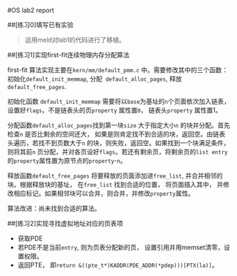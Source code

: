#OS lab2 report

##[练习0]填写已有实验
>运用meld对lab1的代码进行了移植。

##[练习1]实现first-fit连续物理内存分配算法

first-fit 算法实现主要在`kern/mm/default_pmm.c` 中。需要修改其中的三个函数：初始化`default_init_memmap`, 分配` default_alloc_pages`, 释放 `default_free_pages`.

初始化函数 `default_init_memmap` 需要将以`base`为基址的`n`个页面依次加入链表，设置好`flags`，不是链表头的页`property` 属性置`0`， 链表头`property` 属性置1。

分配函数`default_alloc_pages`找到第一块`size` 大于指定大小`n` 的块并分配。首先检查`n` 是否比剩余的空间还大， 如果是则肯定找不到合适的块，返回空。由链表头遍历，若找不到页数大于`n` 的块，则失败，返回空。如果找到一个块满足条件， 则将其前`n` 页分配，并对各页设好`flags`。若还有剩余页，将剩余页的`list entry` 的`property`属性置为原节点的`property`-`n`。

释放函数`default_free_pages` 将要释放的页面添加进`free_list`, 并合并相邻的块。根据释放块的基址， 在`free_list` 找到合适的位置， 将页面插入其中， 并修改相应标记。如果相邻块可以合并，则合并，并修改`property`属性。

算法改进：尚未找到合适的算法。

##[练习2]实现寻找虚拟地址对应的页表项
- 获取PDE
- 若PDE不是当前`entry`, 则为页表分配新的页， 设置引用并用memset清零，设置权限。
- 返回PTE， 即`return &((pte_t*)KADDR(PDE_ADDR(*pdep)))[PTX(la)]`。


